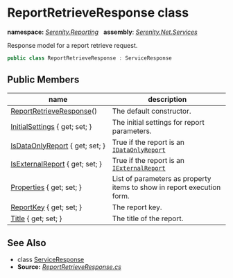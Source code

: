 # ReportRetrieveResponse class
**namespace:** *[Serenity.Reporting](../README.md#serenity.reporting-namespace)*   **assembly**: *[Serenity.Net.Services](../README.md)*

Response model for a report retrieve request.

```csharp
public class ReportRetrieveResponse : ServiceResponse
```

## Public Members

| name | description |
| --- | --- |
| [ReportRetrieveResponse](ReportRetrieveResponse/ReportRetrieveResponse.md)() | The default constructor. |
| [InitialSettings](ReportRetrieveResponse/InitialSettings.md) { get; set; } | The initial settings for report parameters. |
| [IsDataOnlyReport](ReportRetrieveResponse/IsDataOnlyReport.md) { get; set; } | True if the report is an [`IDataOnlyReport`](IDataOnlyReport.md) |
| [IsExternalReport](ReportRetrieveResponse/IsExternalReport.md) { get; set; } | True if the report is an [`IExternalReport`](IExternalReport.md) |
| [Properties](ReportRetrieveResponse/Properties.md) { get; set; } | List of parameters as property items to show in report execution form. |
| [ReportKey](ReportRetrieveResponse/ReportKey.md) { get; set; } | The report key. |
| [Title](ReportRetrieveResponse/Title.md) { get; set; } | The title of the report. |

## See Also

* class [ServiceResponse](../Serenity.Services/ServiceResponse.md)
* **Source:** *[ReportRetrieveResponse.cs](https://github.com/serenity-is/Serenity/blob/master/src/Serenity.Net.Services/Reporting/Retrieve/ReportRetrieveResponse.cs)*